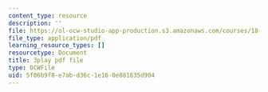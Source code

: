 ```yaml
---
content_type: resource
description: ''
file: https://ol-ocw-studio-app-production.s3.amazonaws.com/courses/18-06sc-linear-algebra-fall-2011/5f06b9f8e7abd36c1e160e881635d904_pz3zyUO2gpM.pdf
file_type: application/pdf
learning_resource_types: []
resourcetype: Document
title: 3play pdf file
type: OCWFile
uid: 5f06b9f8-e7ab-d36c-1e16-0e881635d904
---
```

